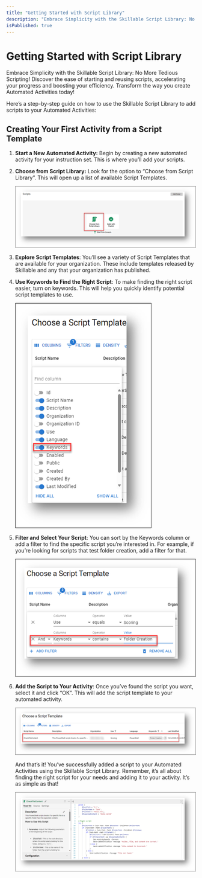 ```yaml
---
title: "Getting Started with Script Library"
description: "Embrace Simplicity with the Skillable Script Library: No More Tedious Scripting!"
isPublished: true
---
```


# Getting Started with Script Library

Embrace Simplicity with the Skillable Script Library: No More Tedious Scripting! Discover the ease of starting and reusing scripts, accelerating your progress and boosting your efficiency. Transform the way you create Automated Activities today!

Here’s a step-by-step guide on how to use the Skillable Script Library to add scripts to your Automated Activities:

## Creating Your First Activity from a Script Template

1.	**Start a New Automated Activity:** Begin by creating a new automated activity for your instruction set. This is where you’ll add your scripts.

2.	**Choose from Script Library:** Look for the option to “Choose from Script Library”. This will open up a list of available Script Templates.
 
    ![Choose from Script Library](images/choose-from-script-library.png)

3.	**Explore Script Templates**: You’ll see a variety of Script Templates that are available for your organization. These include templates released by Skillable and any that your organization has published.

4.	**Use Keywords to Find the Right Script**: To make finding the right script easier, turn on keywords. This will help you quickly identify potential script templates to use.

    ![Toggle Keywords On](images/choose-script-template-keywords-toggle.png)

5.	**Filter and Select Your Script**: You can sort by the Keywords column or add a filter to find the specific script you’re interested in. For example, if you’re looking for scripts that test folder creation, add a filter for that.


    ![Choose Script Template Keywords](images/choose-a-script-template-keywords.png)

 
6.	**Add the Script to Your Activity**: Once you’ve found the script you want, select it and click “OK”. This will add the script template to your automated activity.

    ![Choose a Script Template](images/choose-a-script-template.png)

    And that’s it! You’ve successfully added a script to your Automated Activities using the Skillable Script Library. Remember, it’s all about finding the right script for your needs and adding it to your activity. It’s as simple as that!  

    ![Check File Content](images/check-file-content.png)